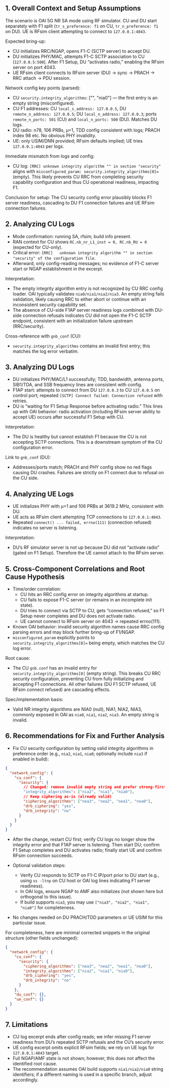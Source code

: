 ## 1. Overall Context and Setup Assumptions
The scenario is OAI 5G NR SA mode using RF simulator. CU and DU start separately with F1 split (`tr_s_preference: f1` on CU, `tr_n_preference: f1` on DU). UE is RFsim client attempting to connect to `127.0.0.1:4043`.

Expected bring-up:
- CU initializes RRC/NGAP, opens F1-C (SCTP server) to accept DU.
- DU initializes PHY/MAC, attempts F1-C SCTP association to CU (`127.0.0.5:500`). After F1 Setup, DU “activates radio,” enabling the RFsim server on port 4043.
- UE RFsim client connects to RFsim server (DU) → sync → PRACH → RRC attach → PDU session.

Network config key points (parsed):
- CU `security.integrity_algorithms`: ["", "nia0"] — the first entry is an empty string (misconfigured).
- CU F1 addresses: CU `local_s_address: 127.0.0.5`, DU `remote_n_address: 127.0.0.5`; DU `local_n_address: 127.0.0.3`; ports `remote_n_portc: 501` (CU) and `local_n_portc: 500` (DU). Matches DU logs.
- DU radio: n78, 106 PRBs, µ=1, TDD config consistent with logs; PRACH index 98 etc. No obvious PHY invalidity.
- UE: only USIM/DNN provided; RFsim defaults implied; UE tries `127.0.0.1:4043` per logs.

Immediate mismatch from logs and config:
- CU log: `[RRC] unknown integrity algorithm "" in section "security"` aligns with `misconfigured_param: security.integrity_algorithms[0]=` (empty). This likely prevents CU RRC from completing security capability configuration and thus CU operational readiness, impacting F1.

Conclusion for setup: The CU security config error plausibly blocks F1 server readiness, cascading to DU F1 connection failures and UE RFsim connection failures.

## 2. Analyzing CU Logs
- Mode confirmation: running SA, rfsim; build info present.
- RAN context for CU shows `RC.nb_nr_L1_inst = 0, RC.nb_RU = 0` (expected for CU-only).
- Critical error: `[RRC]   unknown integrity algorithm "" in section "security" of the configuration file`.
- Afterward, only config-reading messages; no evidence of F1-C server start or NGAP establishment in the excerpt.

Interpretation:
- The empty integrity algorithm entry is not recognized by CU RRC config loader. OAI typically validates `nia0/nia1/nia2/nia3`. An empty string fails validation, likely causing RRC to either abort or continue with an inconsistent security capability set.
- The absence of CU-side F1AP server readiness logs combined with DU-side connection refusals indicates CU did not open the F1-C SCTP endpoint, consistent with an initialization failure upstream (RRC/security).

Cross-reference with `gnb_conf` (CU):
- `security.integrity_algorithms` contains an invalid first entry; this matches the log error verbatim.

## 3. Analyzing DU Logs
- DU initializes PHY/MAC/L1 successfully; TDD, bandwidth, antenna ports, SIB1/TDA, and SSB frequency lines are consistent with config.
- F1AP start: attempts to connect from DU `127.0.0.3` to CU `127.0.0.5` on control port; repeated `[SCTP] Connect failed: Connection refused` with retries.
- DU is “waiting for F1 Setup Response before activating radio.” This lines up with OAI behavior: radio activation (including RFsim server ability to accept UE) occurs after successful F1 Setup with CU.

Interpretation:
- The DU is healthy but cannot establish F1 because the CU is not accepting SCTP connections. This is a downstream symptom of the CU configuration error.

Link to `gnb_conf` (DU):
- Addresses/ports match; PRACH and PHY config show no red flags causing DU crashes. Failures are strictly on F1 connect due to refusal on the CU side.

## 4. Analyzing UE Logs
- UE initializes PHY with µ=1 and 106 PRBs at 3619.2 MHz, consistent with DU.
- UE acts as RFsim client attempting TCP connections to `127.0.0.1:4043`.
- Repeated `connect() ... failed, errno(111)` (connection refused) indicates no server is listening.

Interpretation:
- DU’s RF simulator server is not up because DU did not “activate radio” (gated on F1 Setup). Therefore the UE cannot attach to the RFsim server.

## 5. Cross-Component Correlations and Root Cause Hypothesis
- Time/order correlation:
  - CU hits an RRC config error on integrity algorithms at startup.
  - CU fails to expose F1-C server (or remains in an incomplete init state).
  - DU tries to connect via SCTP to CU, gets “connection refused,” so F1 Setup never completes and DU does not activate radio.
  - UE cannot connect to RFsim server on 4043 → repeated errno(111).
- Known OAI behavior: invalid security algorithm names cause RRC config parsing errors and may block further bring-up of F1/NGAP.
- `misconfigured_param` explicitly points to `security.integrity_algorithms[0]=` being empty, which matches the CU log error.

Root cause:
- The CU `gnb.conf` has an invalid entry for `security.integrity_algorithms[0]` (empty string). This breaks CU RRC security configuration, preventing CU from fully initializing and accepting F1 connections. All other failures (DU F1 SCTP refused, UE RFsim connect refused) are cascading effects.

Spec/implementation basis:
- Valid NR integrity algorithms are NIA0 (null), NIA1, NIA2, NIA3, commonly exposed in OAI as `nia0`, `nia1`, `nia2`, `nia3`. An empty string is invalid.

## 6. Recommendations for Fix and Further Analysis
- Fix CU security configuration by setting valid integrity algorithms in preference order (e.g., `nia2`, `nia1`, `nia0`; optionally include `nia3` if enabled in build):

```json
{
  "network_config": {
    "cu_conf": {
      "security": {
        // Changed: remove invalid empty string and prefer strong-first ordering
        "integrity_algorithms": ["nia2", "nia1", "nia0"],
        // Keep ciphering as-is (already valid)
        "ciphering_algorithms": ["nea3", "nea2", "nea1", "nea0"],
        "drb_ciphering": "yes",
        "drb_integrity": "no"
      }
    }
  }
}
```

- After the change, restart CU first; verify CU logs no longer show the integrity error and that F1AP server is listening. Then start DU; confirm F1 Setup completes and DU activates radio; finally start UE and confirm RFsim connection succeeds.

- Optional validation steps:
  - Verify CU responds to SCTP on F1-C IP/port prior to DU start (e.g., using `ss -ltnp` on CU host or OAI log lines indicating F1 server readiness).
  - In OAI logs, ensure NGAP to AMF also initializes (not shown here but orthogonal to this issue).
  - If build supports `nia3`, you may use `["nia3", "nia2", "nia1", "nia0"]` for completeness.

- No changes needed on DU PRACH/TDD parameters or UE USIM for this particular issue.

For completeness, here are minimal corrected snippets in the original structure (other fields unchanged):

```json
{
  "network_config": {
    "cu_conf": {
      "security": {
        "ciphering_algorithms": ["nea3", "nea2", "nea1", "nea0"],
        "integrity_algorithms": ["nia2", "nia1", "nia0"],
        "drb_ciphering": "yes",
        "drb_integrity": "no"
      }
    },
    "du_conf": {},
    "ue_conf": {}
  }
}
```

## 7. Limitations
- CU log excerpt ends after config reads; we infer missing F1 server readiness from DU’s repeated SCTP refusals and the CU’s security error.
- UE config excerpt omits explicit RFsim fields; we rely on UE logs for `127.0.0.1:4043` target.
- Full NGAP/AMF state is not shown; however, this does not affect the identified root cause.
- The recommendation assumes OAI build supports `nia1/nia2/nia0` string identifiers; if a different naming is used in a specific branch, adjust accordingly.